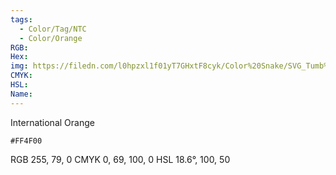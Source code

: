 ```yaml
---
tags:
  - Color/Tag/NTC
  - Color/Orange
RGB: 
Hex: 
img: https://filedn.com/l0hpzxl1f01yT7GHxtF8cyk/Color%20Snake/SVG_Tumb%20Mass%20No%20Name/FF4F00.svg
CMYK: 
HSL: 
Name:
---
```

International Orange
```palette
#FF4F00
```
RGB 255, 79, 0
CMYK	0, 69, 100, 0
HSL	18.6°, 100, 50